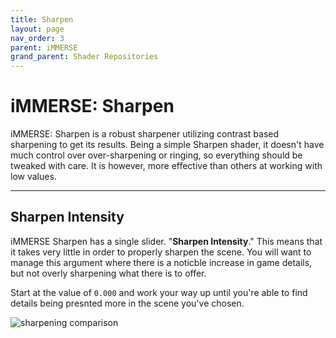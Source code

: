 ```yaml
---
title: Sharpen
layout: page
nav_order: 3
parent: iMMERSE
grand_parent: Shader Repositories
---
```


# iMMERSE: Sharpen

iMMERSE: Sharpen is a robust sharpener utilizing contrast based sharpening to get its results. Being a simple Sharpen shader, it doesn't have much control over over-sharpening or ringing, so everything should be tweaked with care. It is however, more effective than others at working with low values.

---

## Sharpen Intensity

iMMERSE Sharpen has a single slider. "**Sharpen Intensity**." This means that it takes very little in order to properly sharpen the scene. You will want to manage this argument where there is a noticble increase in game details, but not overly sharpening what there is to offer.

Start at the value of `0.000` and work your way up until you're able to find details being presnted more in the scene you've chosen.

![sharpening comparison](../images/sharpen_comparison.png)
